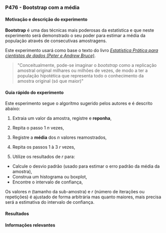 ### P476 - Bootstrap com a média

#### Motivação e descrição do experimento
**Bootstrap** é uma das técnicas mais poderosas da estatística e que neste experimento será demonstrado o seu poder para estimar a média da população através de consecutivas amostragens.

Este experimento usará como base o texto do livro [*Estatística Prática para cientistas de dados (Peter e Andrew Bruce)*](https://www.amazon.com.br/Estat%C3%ADstica-Pr%C3%A1tica-Para-Cientistas-Dados/dp/855080603X).

> "Conceitualmente, pode-se imaginar o *bootstrap* como a replicação amostral original milhares ou milhões de vezes, de modo a ter a população hipotética que representa todo o conhecimento da amostra original (só que maior)"


#### Guia rápido do experimento
Este esperimento segue o algorítmo sugerido pelos autores e é descrito abaixo:
1. Extraia um valor da amostra, registre e **reponha**,
2. Repita o passo 1 *n* vezes,
3. Registre a **média** dos *n* valores reamostrados,

4. Repita os passos 1 à 3 *r* vezes,
5. Utilize os resultados de *r* para:
  * Calcule o desvio padrão (usado para estimar o erro padrão da média da amostra),
  * Construa um histograma ou boxplot,
  * Encontre o intervalo de confiança,

Os valores *n* (tamanho da sub-amostra) e *r* (número de iterações ou repetições) é ajustado de forma arbitrária mas quanto maiores, mais precisa será a estimativa do intervalo de confiança. 


#### Resultados


#### Informações relevantes
